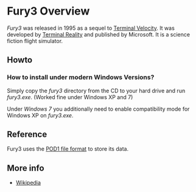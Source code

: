 # Fury3 Overview

*Fury3* was released in 1995 as a sequel to [Terminal Velocity](TerminalVelocity.md). It was developed by [Terminal Reality](TerminalReality.md) and published by Microsoft. It is a science fiction flight simulator.

## Howto

### How to install under modern Windows Versions?

Simply copy the _fury3_ directory from the CD to your hard drive and run _fury3.exe_. (Worked fine under Windows XP and 7)

Under *Windows 7* you additionally need to enable compatibility mode for Windows XP on _fury3.exe_.

## Reference

Fury3 uses the [POD1 file format](Pod1FormatReference.md) to store its data.

## More info

 * [Wikipedia](http://en.wikipedia.org/wiki/Fury3)